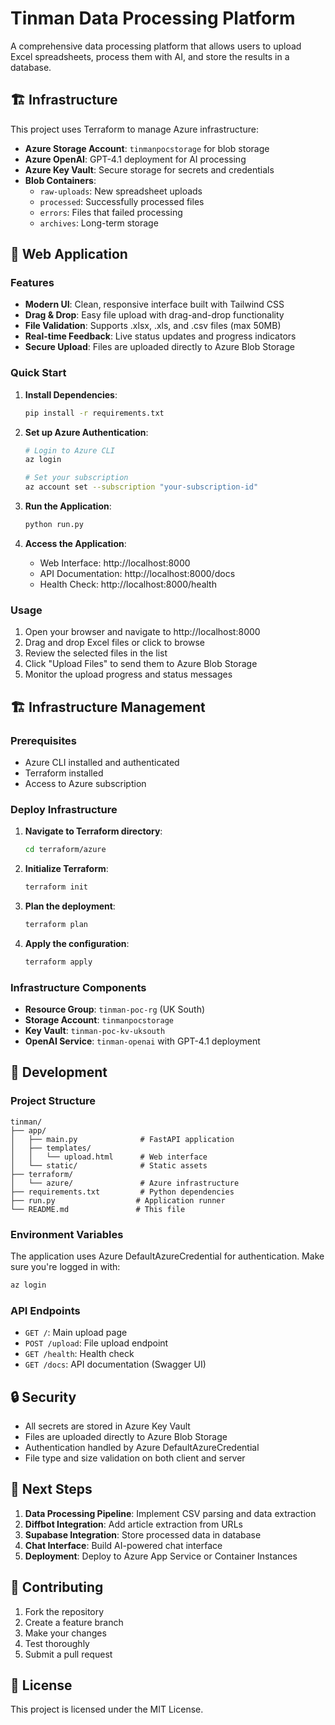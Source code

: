 # Tinman Data Processing Platform

A comprehensive data processing platform that allows users to upload Excel spreadsheets, process them with AI, and store the results in a database.

## 🏗️ Infrastructure

This project uses Terraform to manage Azure infrastructure:

- **Azure Storage Account**: `tinmanpocstorage` for blob storage
- **Azure OpenAI**: GPT-4.1 deployment for AI processing
- **Azure Key Vault**: Secure storage for secrets and credentials
- **Blob Containers**:
  - `raw-uploads`: New spreadsheet uploads
  - `processed`: Successfully processed files
  - `errors`: Files that failed processing
  - `archives`: Long-term storage

## 🚀 Web Application

### Features

- **Modern UI**: Clean, responsive interface built with Tailwind CSS
- **Drag & Drop**: Easy file upload with drag-and-drop functionality
- **File Validation**: Supports .xlsx, .xls, and .csv files (max 50MB)
- **Real-time Feedback**: Live status updates and progress indicators
- **Secure Upload**: Files are uploaded directly to Azure Blob Storage

### Quick Start

1. **Install Dependencies**:
   ```bash
   pip install -r requirements.txt
   ```

2. **Set up Azure Authentication**:
   ```bash
   # Login to Azure CLI
   az login
   
   # Set your subscription
   az account set --subscription "your-subscription-id"
   ```

3. **Run the Application**:
   ```bash
   python run.py
   ```

4. **Access the Application**:
   - Web Interface: http://localhost:8000
   - API Documentation: http://localhost:8000/docs
   - Health Check: http://localhost:8000/health

### Usage

1. Open your browser and navigate to http://localhost:8000
2. Drag and drop Excel files or click to browse
3. Review the selected files in the list
4. Click "Upload Files" to send them to Azure Blob Storage
5. Monitor the upload progress and status messages

## 🏗️ Infrastructure Management

### Prerequisites

- Azure CLI installed and authenticated
- Terraform installed
- Access to Azure subscription

### Deploy Infrastructure

1. **Navigate to Terraform directory**:
   ```bash
   cd terraform/azure
   ```

2. **Initialize Terraform**:
   ```bash
   terraform init
   ```

3. **Plan the deployment**:
   ```bash
   terraform plan
   ```

4. **Apply the configuration**:
   ```bash
   terraform apply
   ```

### Infrastructure Components

- **Resource Group**: `tinman-poc-rg` (UK South)
- **Storage Account**: `tinmanpocstorage`
- **Key Vault**: `tinman-poc-kv-uksouth`
- **OpenAI Service**: `tinman-openai` with GPT-4.1 deployment

## 🔧 Development

### Project Structure

```
tinman/
├── app/
│   ├── main.py              # FastAPI application
│   ├── templates/
│   │   └── upload.html      # Web interface
│   └── static/              # Static assets
├── terraform/
│   └── azure/               # Azure infrastructure
├── requirements.txt         # Python dependencies
├── run.py                  # Application runner
└── README.md               # This file
```

### Environment Variables

The application uses Azure DefaultAzureCredential for authentication. Make sure you're logged in with:

```bash
az login
```

### API Endpoints

- `GET /`: Main upload page
- `POST /upload`: File upload endpoint
- `GET /health`: Health check
- `GET /docs`: API documentation (Swagger UI)

## 🔒 Security

- All secrets are stored in Azure Key Vault
- Files are uploaded directly to Azure Blob Storage
- Authentication handled by Azure DefaultAzureCredential
- File type and size validation on both client and server

## 📝 Next Steps

1. **Data Processing Pipeline**: Implement CSV parsing and data extraction
2. **Diffbot Integration**: Add article extraction from URLs
3. **Supabase Integration**: Store processed data in database
4. **Chat Interface**: Build AI-powered chat interface
5. **Deployment**: Deploy to Azure App Service or Container Instances

## 🤝 Contributing

1. Fork the repository
2. Create a feature branch
3. Make your changes
4. Test thoroughly
5. Submit a pull request

## 📄 License

This project is licensed under the MIT License.
